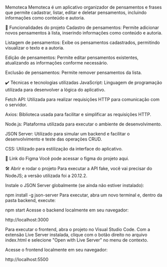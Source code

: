 Memoteca
Memoteca é um aplicativo organizador de pensamentos e frases que permite cadastrar, listar, editar e deletar pensamentos, incluindo informações como conteúdo e autoria.

🔨 Funcionalidades do projeto
Cadastro de pensamentos: Permite adicionar novos pensamentos à lista, inserindo informações como conteúdo e autoria.

Listagem de pensamentos: Exibe os pensamentos cadastrados, permitindo visualizar o texto e a autoria.

Edição de pensamentos: Permite editar pensamentos existentes, atualizando as informações conforme necessário.

Exclusão de pensamentos: Permite remover pensamentos da lista.

✔️ Técnicas e tecnologias utilizadas
JavaScript: Linguagem de programação utilizada para desenvolver a lógica do aplicativo.

Fetch API: Utilizada para realizar requisições HTTP para comunicação com o servidor.

Axios: Biblioteca usada para facilitar e simplificar as requisições HTTP.

Node.js: Plataforma utilizada para executar o ambiente de desenvolvimento.

JSON Server: Utilizado para simular um backend e facilitar o desenvolvimento e teste das operações CRUD.

CSS: Utilizado para estilização da interface do aplicativo.

📁 Link do Figma
Você pode acessar o figma do projeto aqui.

🛠️ Abrir e rodar o projeto
Para executar a API fake, você vai precisar do NodeJS; a versão utilizada foi a 20.12.2.

Instale o JSON Server globalmente (se ainda não estiver instalado):

npm install -g json-server
Para executar, abra um novo terminal e, dentro da pasta backend, execute:

npm start
Acesse o backend localmente em seu navegador:

http://localhost:3000

Para executar o frontend, abra o projeto no Visual Studio Code. Com a extensão Live Server instalada, clique com o botão direito no arquivo index.html e selecione "Open with Live Server" no menu de contexto.

Acesse o frontend localmente em seu navegador:

http://localhost:5500